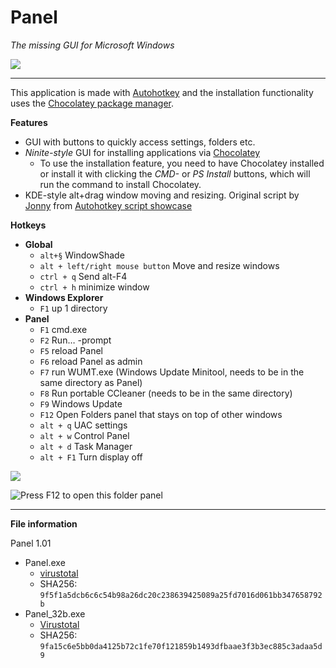# Panel

*The missing GUI for Microsoft Windows*

![](https://user-images.githubusercontent.com/5886751/35483587-a3d60e56-044c-11e8-8742-53e540236ee1.png)

***

This application is made with [Autohotkey](https://autohotkey.com/) and the installation functionality uses the [Chocolatey package manager](https://chocolatey.org/).

**Features**

- GUI with buttons to quickly access settings, folders etc.
- *Ninite-style* GUI for installing applications via [Chocolatey](https://chocolatey.org/)
	- To use the installation feature, you need to have Chocolatey installed or install it with clicking the *CMD-* or *PS Install* buttons, which will run the command to install Chocolatey.
- KDE-style alt+drag window moving and resizing. Original script by [Jonny](https://autohotkey.com/docs/scripts/EasyWindowDrag_(KDE).htm) from [Autohotkey script showcase](https://autohotkey.com/docs/scripts/)



**Hotkeys**

- **Global**
	- `alt+§` WindowShade
	- `alt + left/right mouse button`  Move and resize windows
	- `ctrl + q` Send alt-F4
	- `ctrl + h` minimize window
- **Windows Explorer**
	- `F1` up 1 directory
- **Panel**
	- `F1` cmd.exe
	- `F2` Run… -prompt
	- `F5` reload Panel
	- `F6` reload Panel as admin
	- `F7` run WUMT.exe (Windows Update Minitool, needs to be in the same directory as Panel)
	- `F8` Run portable CCleaner (needs to be in the same directory)
	- `F9` Windows Update
	- `F12` Open Folders panel that stays on top of other windows
	- `alt + q` UAC settings
	- `alt + w` Control Panel
	- `alt + d` Task Manager
	- `alt + F1` Turn display off


![](https://user-images.githubusercontent.com/5886751/35483953-145dfc84-0451-11e8-9659-e9c68ad06558.png)

![ Press `F12`  to open this folder panel](https://user-images.githubusercontent.com/5886751/35483893-4340ce60-0450-11e8-9c74-5cbc4aafa8ab.png)

***

**File information**


Panel 1.01

- Panel.exe
	- [virustotal](https://www.virustotal.com/#/file/9f5f1a5dcb6c6c54b98a26dc20c238639425089a25fd7016d061bb347658792b/detection)
	- SHA256: `9f5f1a5dcb6c6c54b98a26dc20c238639425089a25fd7016d061bb347658792b` 
- Panel_32b.exe
	- [Virustotal](https://www.virustotal.com/#/file/9fa15c6e5bb0da4125b72c1fe70f121859b1493dfbaae3f3b3ec885c3adaa5d9/detection)
	- SHA256: `9fa15c6e5bb0da4125b72c1fe70f121859b1493dfbaae3f3b3ec885c3adaa5d9` 






